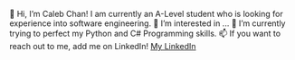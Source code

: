 👋 Hi, I’m Caleb Chan! I am currently an A-Level student who is looking for experience into software engineering.
👀 I’m interested in ...
🌱 I’m currently trying to perfect my Python and C# Programming skills.
📫 If you want to reach out to me, add me on LinkedIn!
[My LinkedIn](www.linkedin.com/in/calebchanwy)

<!---
calebchan1/calebchan1 is a ✨ special ✨ repository because its `README.md` (this file) appears on your GitHub profile.
You can click the Preview link to take a look at your changes.
--->
